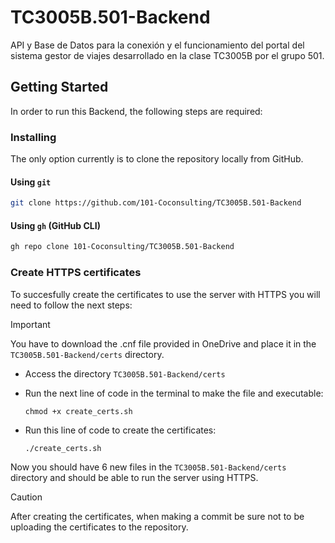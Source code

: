 # TC3005B.501-Backend
API y Base de Datos para la conexión y el funcionamiento del portal del sistema gestor de viajes desarrollado en la clase TC3005B por el grupo 501. 

## Getting Started

In order to run this Backend, the following steps are required:

### Installing

The only option currently is to clone the repository locally from GitHub.

#### Using `git`

```sh
git clone https://github.com/101-Coconsulting/TC3005B.501-Backend
```

#### Using `gh` (GitHub CLI)

```sh
gh repo clone 101-Coconsulting/TC3005B.501-Backend
```

### Create HTTPS certificates

To succesfully create the certificates to use the server with HTTPS you will need to follow the next steps:

> [!Important]
> You have to download the .cnf file provided in OneDrive and place it in the `TC3005B.501-Backend/certs` directory.

- Access the directory `TC3005B.501-Backend/certs`
- Run the next line of code in the terminal to make the file and executable:

  ```gitbash
  chmod +x create_certs.sh
  ```
  
- Run this line of code to create the certificates:

    ```gitbash
  ./create_certs.sh
  ```

Now you should have 6 new files in the `TC3005B.501-Backend/certs` directory and should be able to run the server using HTTPS.

> [!Caution]
> After creating the certificates, when making a commit be sure not to be uploading the certificates to the repository.
